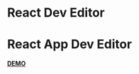 <!DOCTYPE html>
<html>
<head>
	<h1>React Dev Editor</h1>
</head>
<body>
	<h1>React App Dev Editor</h1>
	<a href="https://vasileclaudiu.github.io/reactdeveditor/"><strong>DEMO</strong></a>
</body>
</html>